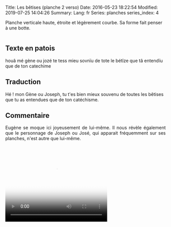 Title: Les bêtises (planche 2 verso)
Date: 2016-05-23 18:22:54
Modified: 2019-07-25 14:04:26
Summary: 
Lang: fr
Series: planches
series_index: 4

Planche  verticale haute, étroite et légèrement courbe. Sa forme fait penser à une botte.

<div style="display: table; clear: both;"></div>

<figure class="image-block" style="float: left;">
  <img alt="" src="{static}/images/planche_2_verso.png">
  <figcaption style="max-width: 191px"></figcaption>
</figure>

## Texte en patois
houâ mé gène ou jozé te tess mieu sovnïu de tote le bétïze que tâ entendïu que de ton  catechime


## Traduction
Hé ! mon Gène ou Joseph, tu t'es bien mieux souvenu de toutes les bêtises que tu as entendues que de ton catéchisme.

## Commentaire
<p style=text-align:justify;">Eugène se moque ici joyeusement de lui-même. Il nous révèle également que le personnage de Joseph ou José, qui apparait fréquemment sur ses planches, n'est autre que lui-même.</p>


<video width="320" height="240" controls
  poster="{static}/images/thumbnails/video_2bis-2.jpg">
  <source src="https://d1njpgd0ygatdn.cloudfront.net/video_2bis-2.mp4" type="video/mp4">
</video>
